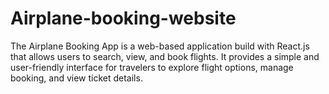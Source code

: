 # Airplane-booking-website
The Airplane Booking App is a web-based application build with React.js that allows users to search, view, and book flights. It provides a simple and user-friendly interface for travelers to explore flight options, manage booking, and view ticket details.
